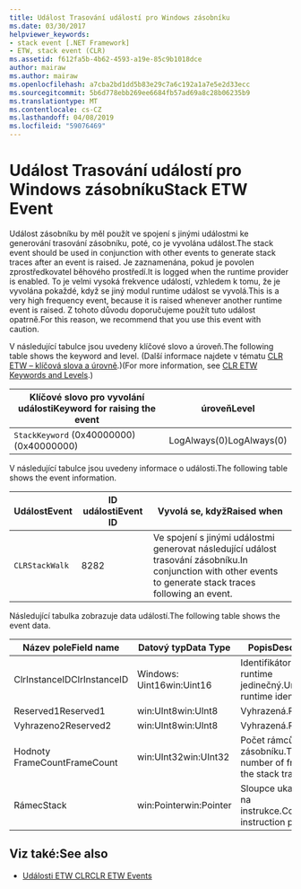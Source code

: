 ```yaml
---
title: Událost Trasování událostí pro Windows zásobníku
ms.date: 03/30/2017
helpviewer_keywords:
- stack event [.NET Framework]
- ETW, stack event (CLR)
ms.assetid: f612fa5b-4b62-4593-a19e-85c9b1018dce
author: mairaw
ms.author: mairaw
ms.openlocfilehash: a7cba2bd1dd5b83e29c7a6c192a1a7e5e2d33ecc
ms.sourcegitcommit: 5b6d778ebb269ee6684fb57ad69a8c28b06235b9
ms.translationtype: MT
ms.contentlocale: cs-CZ
ms.lasthandoff: 04/08/2019
ms.locfileid: "59076469"
---
```

# <a name="stack-etw-event"></a><span data-ttu-id="d563e-102">Událost Trasování událostí pro Windows zásobníku</span><span class="sxs-lookup"><span data-stu-id="d563e-102">Stack ETW Event</span></span>
<span data-ttu-id="d563e-103">Událost zásobníku by měl použít ve spojení s jinými událostmi ke generování trasování zásobníku, poté, co je vyvolána událost.</span><span class="sxs-lookup"><span data-stu-id="d563e-103">The stack event should be used in conjunction with other events to generate stack traces after an event is raised.</span></span> <span data-ttu-id="d563e-104">Je zaznamenána, pokud je povolen zprostředkovatel běhového prostředí.</span><span class="sxs-lookup"><span data-stu-id="d563e-104">It is logged when the runtime provider is enabled.</span></span> <span data-ttu-id="d563e-105">To je velmi vysoká frekvence událostí, vzhledem k tomu, že je vyvolána pokaždé, když se jiný modul runtime událost se vyvolá.</span><span class="sxs-lookup"><span data-stu-id="d563e-105">This is a very high frequency event, because it is raised whenever another runtime event is raised.</span></span> <span data-ttu-id="d563e-106">Z tohoto důvodu doporučujeme použít tuto událost opatrně.</span><span class="sxs-lookup"><span data-stu-id="d563e-106">For this reason, we recommend that you use this event with caution.</span></span>  
  
 <span data-ttu-id="d563e-107">V následující tabulce jsou uvedeny klíčové slovo a úroveň.</span><span class="sxs-lookup"><span data-stu-id="d563e-107">The following table shows the keyword and level.</span></span> <span data-ttu-id="d563e-108">(Další informace najdete v tématu [CLR ETW – klíčová slova a úrovně](../../../docs/framework/performance/clr-etw-keywords-and-levels.md).)</span><span class="sxs-lookup"><span data-stu-id="d563e-108">(For more information, see [CLR ETW Keywords and Levels](../../../docs/framework/performance/clr-etw-keywords-and-levels.md).)</span></span>  
  
|<span data-ttu-id="d563e-109">Klíčové slovo pro vyvolání události</span><span class="sxs-lookup"><span data-stu-id="d563e-109">Keyword for raising the event</span></span>|<span data-ttu-id="d563e-110">úroveň</span><span class="sxs-lookup"><span data-stu-id="d563e-110">Level</span></span>|  
|-----------------------------------|-----------|  
|`StackKeyword` <span data-ttu-id="d563e-111">(0x40000000)</span><span class="sxs-lookup"><span data-stu-id="d563e-111">(0x40000000)</span></span>|<span data-ttu-id="d563e-112">LogAlways(0)</span><span class="sxs-lookup"><span data-stu-id="d563e-112">LogAlways(0)</span></span>|  
  
 <span data-ttu-id="d563e-113">V následující tabulce jsou uvedeny informace o události.</span><span class="sxs-lookup"><span data-stu-id="d563e-113">The following table shows the event information.</span></span>  
  
|<span data-ttu-id="d563e-114">Událost</span><span class="sxs-lookup"><span data-stu-id="d563e-114">Event</span></span>|<span data-ttu-id="d563e-115">ID události</span><span class="sxs-lookup"><span data-stu-id="d563e-115">Event ID</span></span>|<span data-ttu-id="d563e-116">Vyvolá se, když</span><span class="sxs-lookup"><span data-stu-id="d563e-116">Raised when</span></span>|  
|-----------|--------------|-----------------|  
|`CLRStackWalk`|<span data-ttu-id="d563e-117">82</span><span class="sxs-lookup"><span data-stu-id="d563e-117">82</span></span>|<span data-ttu-id="d563e-118">Ve spojení s jinými událostmi generovat následující událost trasování zásobníku.</span><span class="sxs-lookup"><span data-stu-id="d563e-118">In conjunction with other events to generate stack traces following an event.</span></span>|  
  
 <span data-ttu-id="d563e-119">Následující tabulka zobrazuje data událostí.</span><span class="sxs-lookup"><span data-stu-id="d563e-119">The following table shows the event data.</span></span>  
  
|<span data-ttu-id="d563e-120">Název pole</span><span class="sxs-lookup"><span data-stu-id="d563e-120">Field name</span></span>|<span data-ttu-id="d563e-121">Datový typ</span><span class="sxs-lookup"><span data-stu-id="d563e-121">Data Type</span></span>|<span data-ttu-id="d563e-122">Popis</span><span class="sxs-lookup"><span data-stu-id="d563e-122">Description</span></span>|  
|----------------|---------------|-----------------|  
|<span data-ttu-id="d563e-123">ClrInstanceID</span><span class="sxs-lookup"><span data-stu-id="d563e-123">ClrInstanceID</span></span>|<span data-ttu-id="d563e-124">Windows: Uint16</span><span class="sxs-lookup"><span data-stu-id="d563e-124">win:Uint16</span></span>|<span data-ttu-id="d563e-125">Identifikátor modulu runtime jedinečný.</span><span class="sxs-lookup"><span data-stu-id="d563e-125">Unique runtime identifier.</span></span>|  
|<span data-ttu-id="d563e-126">Reserved1</span><span class="sxs-lookup"><span data-stu-id="d563e-126">Reserved1</span></span>|<span data-ttu-id="d563e-127">win:UInt8</span><span class="sxs-lookup"><span data-stu-id="d563e-127">win:UInt8</span></span>|<span data-ttu-id="d563e-128">Vyhrazená.</span><span class="sxs-lookup"><span data-stu-id="d563e-128">Reserved.</span></span>|  
|<span data-ttu-id="d563e-129">Vyhrazeno2</span><span class="sxs-lookup"><span data-stu-id="d563e-129">Reserved2</span></span>|<span data-ttu-id="d563e-130">win:UInt8</span><span class="sxs-lookup"><span data-stu-id="d563e-130">win:UInt8</span></span>|<span data-ttu-id="d563e-131">Vyhrazená.</span><span class="sxs-lookup"><span data-stu-id="d563e-131">Reserved.</span></span>|  
|<span data-ttu-id="d563e-132">Hodnoty FrameCount</span><span class="sxs-lookup"><span data-stu-id="d563e-132">FrameCount</span></span>|<span data-ttu-id="d563e-133">win:UInt32</span><span class="sxs-lookup"><span data-stu-id="d563e-133">win:UInt32</span></span>|<span data-ttu-id="d563e-134">Počet rámců v zásobníku.</span><span class="sxs-lookup"><span data-stu-id="d563e-134">The number of frames in the stack trace.</span></span>|  
|<span data-ttu-id="d563e-135">Rámec</span><span class="sxs-lookup"><span data-stu-id="d563e-135">Stack</span></span>|<span data-ttu-id="d563e-136">win:Pointer</span><span class="sxs-lookup"><span data-stu-id="d563e-136">win:Pointer</span></span>|<span data-ttu-id="d563e-137">Sloupce ukazatele na instrukce.</span><span class="sxs-lookup"><span data-stu-id="d563e-137">Columns of instruction pointers.</span></span>|  
  
## <a name="see-also"></a><span data-ttu-id="d563e-138">Viz také:</span><span class="sxs-lookup"><span data-stu-id="d563e-138">See also</span></span>

- [<span data-ttu-id="d563e-139">Události ETW CLR</span><span class="sxs-lookup"><span data-stu-id="d563e-139">CLR ETW Events</span></span>](../../../docs/framework/performance/clr-etw-events.md)
